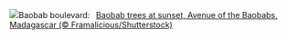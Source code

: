 ![](https://www.bing.com/th?id=OHR.BaobabAvenue_EN-US3968050605_UHD.jpg&w=1000)Baobab boulevard:&nbsp;&ensp;[Baobab trees at sunset, Avenue of the Baobabs, Madagascar (© Framalicious/Shutterstock)](https://www.bing.com/th?id=OHR.BaobabAvenue_EN-US3968050605_UHD.jpg)
<br><br/>
